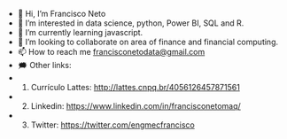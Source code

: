- 👋 Hi, I’m Francisco Neto
- 👀 I’m interested in data science, python, Power BI, SQL and R.
- 🌱 I’m currently learning javascript.
- 💞️ I’m looking to collaborate on area of finance and financial computing.
- 📫 How to reach me francisconetodata@gmail.com 
- :right_anger_bubble: Other links: 
-   1) Currículo Lattes: http://lattes.cnpq.br/4056126457871561 
-   2) Linkedin: https://www.linkedin.com/in/francisconetomaq/
-   3) Twitter: https://twitter.com/engmecfrancisco

